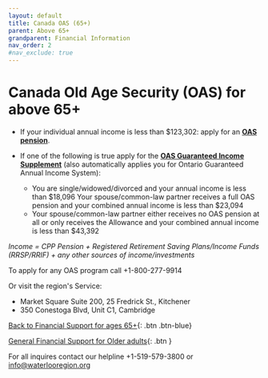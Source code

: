 ```yaml
---
layout: default
title: Canada OAS (65+)
parent: Above 65+
grandparent: Financial Information
nav_order: 2
#nav_exclude: true
---
```


#  Canada Old Age Security (OAS) for above 65+

- If your individual annual income is less than $123,302: apply for an [**OAS pension**](https://www.canada.ca/en/services/benefits/publicpensions/cpp/old-age-security/apply.html).

- If one of the following is true apply for the [**OAS Guaranteed Income Supplement**](https://www.canada.ca/en/services/benefits/publicpensions/cpp/old-age-security/guaranteed-income-supplement/apply.html) (also automatically applies you for Ontario Guaranteed Annual Income System):
	* You are single/widowed/divorced and your annual income is less than $18,096 Your spouse/common-law partner receives a full OAS pension and your combined annual income is less than $23,094
	* Your spouse/common-law partner either receives no OAS pension at all or only receives the Allowance and your combined annual income is less than $43,392


*Income = CPP Pension + Registered Retirement Saving Plans/Income Funds (RRSP/RRIF) + any other sources of income/investments*

To apply for any OAS program call +1-800-277-9914 

Or visit the region's Service:
- Market Square Suite 200, 25 Fredrick St., Kitchener
- 350 Conestoga Blvd, Unit C1, Cambridge

[Back to Financial Support for ages 65+](./Above65.md){: .btn .btn-blue}

[General Financial Support for Older adults](./financialhelp.md){: .btn }

For all inquires contact our helpline +1-519-579-3800 or [info@waterlooregion.org](mailto:info@waterlooregion.org)
